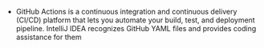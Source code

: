 * GitHub Actions is a continuous integration and continuous delivery (CI/CD) platform that lets you automate your build, test, and deployment pipeline. IntelliJ IDEA recognizes GitHub YAML files and provides coding assistance for them